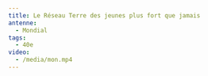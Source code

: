 ```yaml
---
title: Le Réseau Terre des jeunes plus fort que jamais
antenne:
  - Mondial
tags:
  - 40e
video:
  - /media/mon.mp4
---
```

